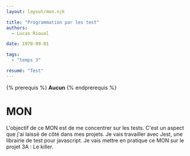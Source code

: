```yaml
---
layout: layout/mon.njk

title: "Programmation par les test"
authors:
  - Lucas Rioual

date: 1970-09-01

tags: 
  - "temps 3"

résumé: "Test"
---
```



{% prerequis %}
**Aucun**
{% endprerequis %}


# MON

L'objectif de ce MON est de me concentrer sur les tests. C'est un aspect que j'ai laissé de côté dans mes projets.
Je vais travailler avec Jest, une librairie de test pour javascript. Je vais mettre en pratique ce MON sur le projet 3A : Le killer.



